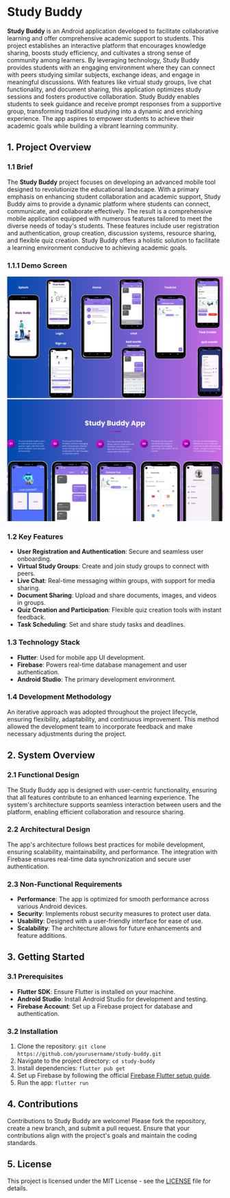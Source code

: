 
# Study Buddy

**Study Buddy** is an Android application developed to facilitate collaborative learning and offer comprehensive academic support to students. This project establishes an interactive platform that encourages knowledge sharing, boosts study efficiency, and cultivates a strong sense of community among learners. By leveraging technology, Study Buddy provides students with an engaging environment where they can connect with peers studying similar subjects, exchange ideas, and engage in meaningful discussions. With features like virtual study groups, live chat functionality, and document sharing, this application optimizes study sessions and fosters productive collaboration. Study Buddy enables students to seek guidance and receive prompt responses from a supportive group, transforming traditional studying into a dynamic and enriching experience. The app aspires to empower students to achieve their academic goals while building a vibrant learning community.

## 1. Project Overview

### 1.1 Brief
The **Study Buddy** project focuses on developing an advanced mobile tool designed to revolutionize the educational landscape. With a primary emphasis on enhancing student collaboration and academic support, Study Buddy aims to provide a dynamic platform where students can connect, communicate, and collaborate effectively. The result is a comprehensive mobile application equipped with numerous features tailored to meet the diverse needs of today's students. These features include user registration and authentication, group creation, discussion systems, resource sharing, and flexible quiz creation. Study Buddy offers a holistic solution to facilitate a learning environment conducive to achieving academic goals.
### 1.1.1 Demo Screen
![Demo Screen](https://github.com/zainasif123/Study-Buddy-App-Flutter/blob/main/demo/1.png)
![Demo Screen](https://github.com/zainasif123/Study-Buddy-App-Flutter/blob/main/demo/2.png)

### 1.2 Key Features
- **User Registration and Authentication**: Secure and seamless user onboarding.
- **Virtual Study Groups**: Create and join study groups to connect with peers.
- **Live Chat**: Real-time messaging within groups, with support for media sharing.
- **Document Sharing**: Upload and share documents, images, and videos in groups.
- **Quiz Creation and Participation**: Flexible quiz creation tools with instant feedback.
- **Task Scheduling**: Set and share study tasks and deadlines.

### 1.3 Technology Stack
- **Flutter**: Used for mobile app UI development.
- **Firebase**: Powers real-time database management and user authentication.
- **Android Studio**: The primary development environment.

### 1.4 Development Methodology
An iterative approach was adopted throughout the project lifecycle, ensuring flexibility, adaptability, and continuous improvement. This method allowed the development team to incorporate feedback and make necessary adjustments during the project.

## 2. System Overview

### 2.1 Functional Design
The Study Buddy app is designed with user-centric functionality, ensuring that all features contribute to an enhanced learning experience. The system's architecture supports seamless interaction between users and the platform, enabling efficient collaboration and resource sharing.

### 2.2 Architectural Design
The app's architecture follows best practices for mobile development, ensuring scalability, maintainability, and performance. The integration with Firebase ensures real-time data synchronization and secure user authentication.

### 2.3 Non-Functional Requirements
- **Performance**: The app is optimized for smooth performance across various Android devices.
- **Security**: Implements robust security measures to protect user data.
- **Usability**: Designed with a user-friendly interface for ease of use.
- **Scalability**: The architecture allows for future enhancements and feature additions.

## 3. Getting Started

### 3.1 Prerequisites
- **Flutter SDK**: Ensure Flutter is installed on your machine.
- **Android Studio**: Install Android Studio for development and testing.
- **Firebase Account**: Set up a Firebase project for database and authentication.

### 3.2 Installation
1. Clone the repository: `git clone https://github.com/yourusername/study-buddy.git`
2. Navigate to the project directory: `cd study-buddy`
3. Install dependencies: `flutter pub get`
4. Set up Firebase by following the official [Firebase Flutter setup guide](https://firebase.flutter.dev/docs/overview).
5. Run the app: `flutter run`

## 4. Contributions
Contributions to Study Buddy are welcome! Please fork the repository, create a new branch, and submit a pull request. Ensure that your contributions align with the project's goals and maintain the coding standards.

## 5. License
This project is licensed under the MIT License - see the [LICENSE](LICENSE) file for details.


